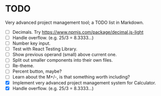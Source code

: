 # TODO

Very advanced project management tool; a TODO list in Markdown.

- [ ] Decimals. Try https://www.npmjs.com/package/decimal.js-light
- [ ] Handle overflow. (e.g. 25/3 = 8.3333...)
- [ ] Number key input.
- [ ] Test with React Testing Library.
- [ ] Show previous operand (small) above current one.
- [ ] Split out smaller components into their own files.
- [ ] Re-theme.
- [ ] Percent button, maybe?
- [ ] Learn about the M+/-, is that something worth including?
- [x] Implement very advanced project management system for Calculator.
- [x] Handle overflow. (e.g. 25/3 = 8.3333...)
